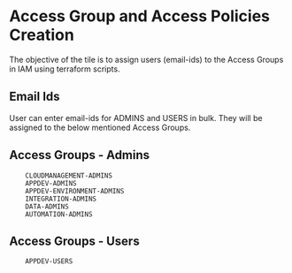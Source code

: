# Access Group and Access Policies Creation

The objective of the tile is to assign users (email-ids) to the Access Groups in IAM using terraform scripts.


## Email Ids

User can enter email-ids for ADMINS and USERS in bulk. They will be assigned to the below mentioned Access Groups.

## Access Groups - Admins

```
    CLOUDMANAGEMENT-ADMINS
    APPDEV-ADMINS
    APPDEV-ENVIRONMENT-ADMINS
    INTEGRATION-ADMINS
    DATA-ADMINS
    AUTOMATION-ADMINS
```

## Access Groups - Users

```
    APPDEV-USERS
```